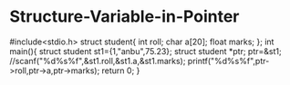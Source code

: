 # Structure-Variable-in-Pointer
#include<stdio.h>
struct student{
    int roll;
    char a[20];
    float marks;
};
int main(){
    struct student st1={1,"anbu",75.23};
    struct student *ptr;
    ptr=&st1;
    //scanf("%d%s%f",&st1.roll,&st1.a,&st1.marks);
    printf("%d%s%f",ptr->roll,ptr->a,ptr->marks);
    return 0;
}
